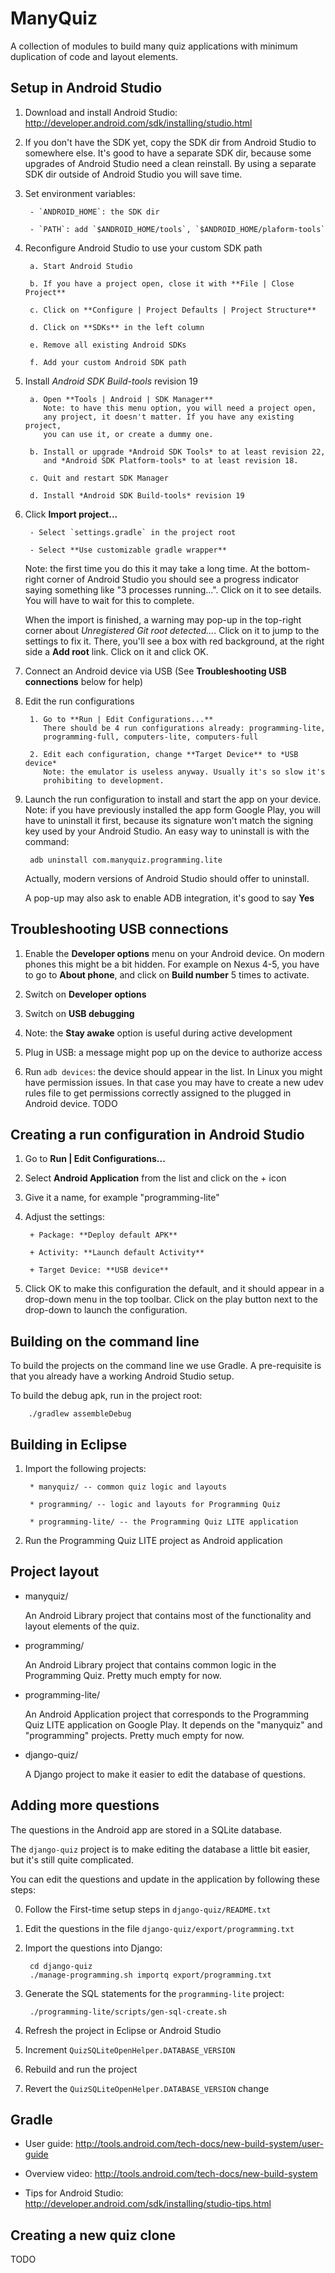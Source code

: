ManyQuiz
========
A collection of modules to build many quiz applications
with minimum duplication of code and layout elements.


Setup in Android Studio
-----------------------
1. Download and install Android Studio:
   http://developer.android.com/sdk/installing/studio.html

2. If you don't have the SDK yet, copy the SDK dir from Android Studio
   to somewhere else. It's good to have a separate SDK dir, because
   some upgrades of Android Studio need a clean reinstall. By using a
   separate SDK dir outside of Android Studio you will save time.

3. Set environment variables:

        - `ANDROID_HOME`: the SDK dir

        - `PATH`: add `$ANDROID_HOME/tools`, `$ANDROID_HOME/plaform-tools`

4. Reconfigure Android Studio to use your custom SDK path

        a. Start Android Studio

        b. If you have a project open, close it with **File | Close Project**

        c. Click on **Configure | Project Defaults | Project Structure**

        d. Click on **SDKs** in the left column

        e. Remove all existing Android SDKs

        f. Add your custom Android SDK path

5. Install *Android SDK Build-tools* revision 19

        a. Open **Tools | Android | SDK Manager**
           Note: to have this menu option, you will need a project open,
           any project, it doesn't matter. If you have any existing project,
           you can use it, or create a dummy one.

        b. Install or upgrade *Android SDK Tools* to at least revision 22,
           and *Android SDK Platform-tools* to at least revision 18.

        c. Quit and restart SDK Manager

        d. Install *Android SDK Build-tools* revision 19

6. Click **Import project...**

        - Select `settings.gradle` in the project root

        - Select **Use customizable gradle wrapper**

    Note: the first time you do this it may take a long time.
    At the bottom-right corner of Android Studio you should see a
    progress indicator saying something like "3 processes running...".
    Click on it to see details. You will have to wait for this to complete.

    When the import is finished, a warning may pop-up in the top-right
    corner about *Unregistered Git root detected...*. Click on it to jump
    to the settings to fix it. There, you'll see a box with red background,
    at the right side a **Add root** link. Click on it and click OK.

7. Connect an Android device via USB
   (See **Troubleshooting USB connections** below for help)

8. Edit the run configurations

        1. Go to **Run | Edit Configurations...**
           There should be 4 run configurations already: programming-lite,
           programming-full, computers-lite, computers-full

        2. Edit each configuration, change **Target Device** to *USB device*
           Note: the emulator is useless anyway. Usually it's so slow it's
           prohibiting to development.

9. Launch the run configuration to install and start the app on your device.
   Note: if you have previously installed the app form Google Play,
   you will have to uninstall it first, because its signature won't match
   the signing key used by your Android Studio.
   An easy way to uninstall is with the command:

        adb uninstall com.manyquiz.programming.lite

   Actually, modern versions of Android Studio should offer to uninstall.

   A pop-up may also ask to enable ADB integration, it's good to say **Yes**


Troubleshooting USB connections
-------------------------------
1. Enable the **Developer options** menu on your Android device.
   On modern phones this might be a bit hidden. For example on Nexus 4-5,
   you have to go to **About phone**, and click on **Build number** 5 times
   to activate.

2. Switch on **Developer options**

3. Switch on **USB debugging**

4. Note: the **Stay awake** option is useful during active development

5. Plug in USB: a message might pop up on the device to authorize access

6. Run `adb devices`: the device should appear in the list.
   In Linux you might have permission issues. In that case you may have
   to create a new udev rules file to get permissions correctly assigned
   to the plugged in Android device.
   TODO


Creating a run configuration in Android Studio
----------------------------------------------
1. Go to **Run | Edit Configurations...**

2. Select **Android Application** from the list and click on the + icon

3. Give it a name, for example "programming-lite"

4. Adjust the settings:

        + Package: **Deploy default APK**

        + Activity: **Launch default Activity**

        + Target Device: **USB device**

5. Click OK to make this configuration the default, and it should
   appear in a drop-down menu in the top toolbar.
   Click on the play button next to the drop-down to launch the configuration.


Building on the command line
----------------------------
To build the projects on the command line we use Gradle.
A pre-requisite is that you already have a working Android Studio setup.

To build the debug apk, run in the project root:

        ./gradlew assembleDebug


Building in Eclipse
-------------------
1. Import the following projects:

        * manyquiz/ -- common quiz logic and layouts

        * programming/ -- logic and layouts for Programming Quiz

        * programming-lite/ -- the Programming Quiz LITE application

2. Run the Programming Quiz LITE project as Android application


Project layout
--------------
+ manyquiz/

    An Android Library project that contains most of the
    functionality and layout elements of the quiz.

+ programming/

    An Android Library project that contains common
    logic in the Programming Quiz.
    Pretty much empty for now.

+ programming-lite/

    An Android Application project that corresponds to the
    Programming Quiz LITE application on Google Play.
    It depends on the "manyquiz" and "programming" projects.
    Pretty much empty for now.

+ django-quiz/

    A Django project to make it easier to edit the database
    of questions.


Adding more questions
---------------------
The questions in the Android app are stored in a SQLite database.

The `django-quiz` project is to make editing the database a little
bit easier, but it's still quite complicated.

You can edit the questions and update in the application by
following these steps:

0. Follow the First-time setup steps in `django-quiz/README.txt`

1. Edit the questions in the file `django-quiz/export/programming.txt`

2. Import the questions into Django:

        cd django-quiz
        ./manage-programming.sh importq export/programming.txt

3. Generate the SQL statements for the `programming-lite` project:

        ./programming-lite/scripts/gen-sql-create.sh

4. Refresh the project in Eclipse or Android Studio

5. Increment `QuizSQLiteOpenHelper.DATABASE_VERSION`

6. Rebuild and run the project

7. Revert the `QuizSQLiteOpenHelper.DATABASE_VERSION` change


Gradle
------
- User guide: http://tools.android.com/tech-docs/new-build-system/user-guide

- Overview video: http://tools.android.com/tech-docs/new-build-system

- Tips for Android Studio: http://developer.android.com/sdk/installing/studio-tips.html


Creating a new quiz clone
-------------------------
TODO
